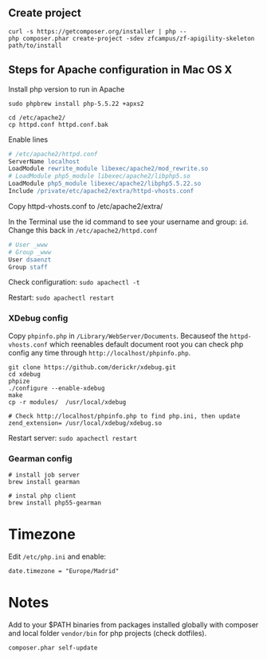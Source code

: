 ## Create project

```
curl -s https://getcomposer.org/installer | php --
php composer.phar create-project -sdev zfcampus/zf-apigility-skeleton path/to/install
```

## Steps for Apache configuration in Mac OS X

Install php version to run in Apache

```
sudo phpbrew install php-5.5.22 +apxs2
```

```
cd /etc/apache2/
cp httpd.conf httpd.conf.bak
```

Enable lines

```apache
# /etc/apache2/httpd.conf
ServerName localhost
LoadModule rewrite_module libexec/apache2/mod_rewrite.so
# LoadModule php5_module libexec/apache2/libphp5.so
LoadModule php5_module libexec/apache2/libphp5.5.22.so
Include /private/etc/apache2/extra/httpd-vhosts.conf
```

Copy httpd-vhosts.conf to /etc/apache2/extra/


In the Terminal use the id command to see your username and group: `id`.
Change this back in `/etc/apache2/httpd.conf`

```apache
# User _www
# Group _www
User dsaenzt
Group staff
```

Check configuration: `sudo apachectl -t`

Restart: `sudo apachectl restart`

### XDebug config

Copy `phpinfo.php` in `/Library/WebServer/Documents`. Becauseof the 
`httpd-vhosts.conf` which reenables default document root you can check php
config any time through `http://localhost/phpinfo.php`.

```
git clone https://github.com/derickr/xdebug.git
cd xdebug
phpize
./configure --enable-xdebug
make
cp -r modules/  /usr/local/xdebug
```

```
# Check http://localhost/phpinfo.php to find php.ini, then update
zend_extension= /usr/local/xdebug/xdebug.so
```

Restart server: `sudo apachectl restart`

### Gearman config

```
# install job server
brew install gearman

# instal php client
brew install php55-gearman
```

# Timezone

Edit `/etc/php.ini` and enable:

```
date.timezone = "Europe/Madrid"
```

# Notes

Add to your $PATH binaries from packages installed globally with composer and
local folder `vendor/bin` for php projects (check dotfiles).

```
composer.phar self-update
```